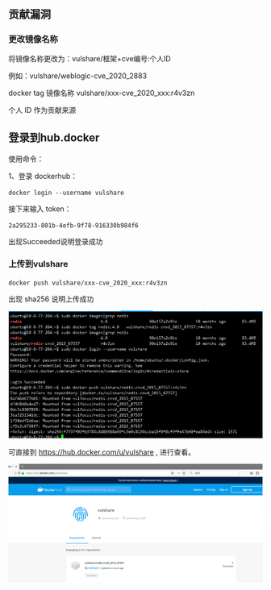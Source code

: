 ## 贡献漏洞
### 更改镜像名称

将镜像名称更改为：vulshare/框架+cve编号:个人ID

例如：vulshare/weblogic-cve_2020_2883

docker tag 镜像名称 vulshare/xxx-cve_2020_xxx:r4v3zn

个人 ID 作为贡献来源

## 登录到hub.docker

使用命令：

1、登录 dockerhub：

`docker login --username vulshare`

接下来输入 token：

`2a295233-801b-4efb-9f78-916330b984f6`

出现Succeeded说明登录成功

### 上传到vulshare

`docker push vulshare/xxx-cve_2020_xxx:r4v3zn`

出现  sha256 说明上传成功

![](../imgs/6.png)

可直接到 https://hub.docker.com/u/vulshare , 进行查看。

![](../imgs/7.png)

